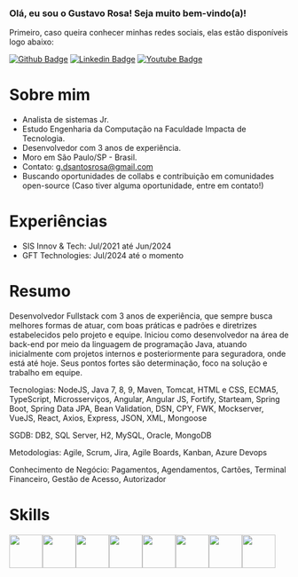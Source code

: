 ### Olá, eu sou o Gustavo Rosa! Seja muito bem-vindo(a)!

Primeiro, caso queira conhecer minhas redes sociais, elas estão disponíveis logo abaixo:

[![Github Badge](https://img.shields.io/badge/-Github-000?style=flat-square&logo=Github&logoColor=white&link=https://github.com/gustavosrosa)](https://github.com/gustavosrosa) 
[![Linkedin Badge](https://img.shields.io/badge/-LinkedIn-blue?style=flat-square&logo=Linkedin&logoColor=white&link=https://www.linkedin.com/in/gustavodsrosa/)](https://www.linkedin.com/in/gustavodsrosa/) 
[![Youtube Badge](https://img.shields.io/badge/-YouTube-ff0000?style=flat-square&labelColor=ff0000&logo=youtube&logoColor=white&link=https://www.youtube.com/channel/UCpj28Uck_Wr6b3ePs8tjnCg)](https://www.youtube.com/channel/UCpj28Uck_Wr6b3ePs8tjnCg)

# Sobre mim

- Analista de sistemas Jr.
- Estudo Engenharia da Computação na Faculdade Impacta de Tecnologia.
- Desenvolvedor com 3 anos de experiência.
- Moro em São Paulo/SP - Brasil.
- Contato: g.dsantosrosa@gmail.com
- Buscando oportunidades de collabs e contribuição em comunidades open-source (Caso tiver alguma oportunidade, entre em contato!)

# Experiências

- SIS Innov & Tech: Jul/2021 até Jun/2024
- GFT Technologies: Jul/2024 até o momento

# Resumo

Desenvolvedor Fullstack com 3 anos de experiência, que sempre busca melhores formas de atuar, com boas práticas e padrões e diretrizes estabelecidos pelo projeto e equipe. Iniciou como desenvolvedor na área de back-end por meio da linguagem de programação Java, atuando inicialmente com projetos internos e posteriormente para seguradora, onde está até hoje. Seus pontos fortes são determinação, foco na solução e trabalho em equipe.

Tecnologias: NodeJS, Java 7, 8, 9, Maven, Tomcat, HTML e CSS, ECMA5, TypeScript, Microsserviços, Angular, Angular JS, Fortify, Starteam, Spring Boot, Spring Data JPA, Bean Validation, DSN, CPY, FWK, Mockserver, VueJS, React, Axios, Express, JSON, XML, Mongoose

SGDB: DB2, SQL Server, H2, MySQL, Oracle, MongoDB

Metodologias: Agile, Scrum, Jira, Agile Boards, Kanban, Azure Devops

Conhecimento de Negócio: Pagamentos, Agendamentos, Cartões, Terminal Financeiro, Gestão de Acesso, Autorizador

# Skills
<div style="display: flex; flex-direction: row">
  <img style="width: 60px; height: 60px" src="https://cdn.jsdelivr.net/gh/devicons/devicon@latest/icons/html5/html5-original-wordmark.svg" />
  <img style="width: 60px; height: 60px" src="https://cdn.jsdelivr.net/gh/devicons/devicon@latest/icons/css3/css3-original-wordmark.svg" />
  <img style="width: 60px; height: 60px" src="https://cdn.jsdelivr.net/gh/devicons/devicon@latest/icons/javascript/javascript-original.svg" />
  <img style="width: 60px; height: 60px" src="https://cdn.jsdelivr.net/gh/devicons/devicon@latest/icons/typescript/typescript-original.svg" />
  <img style="width: 60px; height: 60px" src="https://cdn.jsdelivr.net/gh/devicons/devicon@latest/icons/java/java-original-wordmark.svg" />
  <img style="width: 60px; height: 60px" src="https://cdn.jsdelivr.net/gh/devicons/devicon@latest/icons/vuejs/vuejs-original-wordmark.svg" />
  <img style="width: 60px; height: 60px" src="https://cdn.jsdelivr.net/gh/devicons/devicon@latest/icons/angular/angular-original.svg" />
  <img style="width: 60px; height: 60px" src="https://cdn.jsdelivr.net/gh/devicons/devicon@latest/icons/nodejs/nodejs-original.svg" />
</div>
                              
